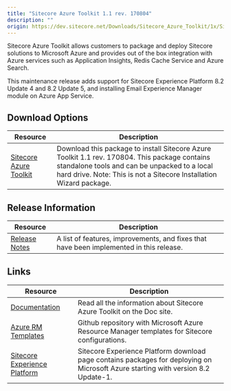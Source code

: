 ```yaml
---
title: "Sitecore Azure Toolkit 1.1 rev. 170804"
description: ""
origin: https://dev.sitecore.net/Downloads/Sitecore_Azure_Toolkit/1x/Sitecore_Azure_Toolkit_111.aspx
---
```


Sitecore Azure Toolkit allows customers to package and deploy Sitecore solutions to Microsoft Azure and provides out of the box integration with Azure services such as Application Insights, Redis Cache Service and Azure Search.

This maintenance release adds support for Sitecore Experience Platform 8.2 Update 4 and 8.2 Update 5, and installing Email Experience Manager module on Azure App Service.

## Download Options

 | Resource | Description |
 | --- | --- |
 | [Sitecore Azure Toolkit](https://scdp.blob.core.windows.net/downloads/Sitecore%20Azure%20Toolkit/1x/Sitecore%20Azure%20Toolkit%20111/Secure/Sitecore%20Azure%20Toolkit%201.1%20rev%20170804.zip) | Download this package to install Sitecore Azure Toolkit 1.1 rev. 170804. This package contains standalone tools and can be unpacked to a local hard drive. Note: This is not a Sitecore Installation Wizard package. |

## Release Information

 | Resource | Description |
 | --- | --- |
 | [Release Notes](/downloads/Sitecore_Azure_Toolkit/1x/Sitecore_Azure_Toolkit_111/Release_notes) | A list of features, improvements, and fixes that have been implemented in this release. |

## Links

 | Resource | Description |
 | --- | --- |
 | [Documentation](https://doc.sitecore.net:443/en/Products/Cloud/82/Working_with_Sitecore_Azure) | Read all the information about Sitecore Azure Toolkit on the Doc site. |
 | [Azure RM Templates](https://github.com/Sitecore/Sitecore-Azure-Quickstart-Templates) | Github repository with Microsoft Azure Resource Manager templates for Sitecore configurations. |
 | [Sitecore Experience Platform](/downloads/Sitecore_Experience_Platform) | Sitecore Experience Platform download page contains packages for deploying on Microsoft Azure starting with version 8.2 Update-1. |